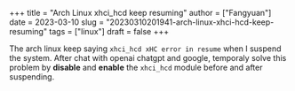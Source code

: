 +++
title = "Arch Linux xhci_hcd keep resuming"
author = ["Fangyuan"]
date = 2023-03-10
slug = "20230310201941-arch-linux-xhci-hcd-keep-resuming"
tags = ["linux"]
draft = false
+++

The arch linux keep saying `xhci_hcd xHC error in resume` when I suspend the system. After chat with openai chatgpt and google, temporaly solve this problem by **disable** and **enable** the `xhci_hcd` module before and after suspending.
